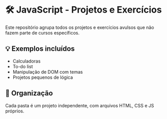 # 🛠️ JavaScript - Projetos e Exercícios

Este repositório agrupa todos os projetos e exercícios avulsos que não fazem parte de cursos específicos.

## 💡 Exemplos incluídos

- Calculadoras
- To-do list
- Manipulação de DOM com temas
- Projetos pequenos de lógica

## 📌 Organização

Cada pasta é um projeto independente, com arquivos HTML, CSS e JS próprios.
